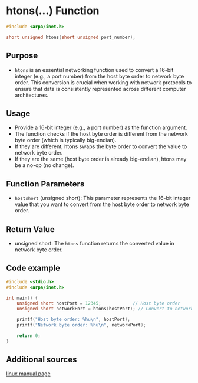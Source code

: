 # htons(...) Function

```c
#include <arpa/inet.h>

short unsigned htons(short unsigned port_number);

```

## Purpose
- `htons` is an essential networking function used to convert a 16-bit integer (e.g., a port number) from the host byte order to network byte order. This conversion is crucial when working with network protocols to ensure that data is consistently represented across different computer architectures.

## Usage
- Provide a 16-bit integer (e.g., a port number) as the function argument.
- The function checks if the host byte order is different from the network byte order (which is typically big-endian).
- If they are different, htons swaps the byte order to convert the value to network byte order.
- If they are the same (host byte order is already big-endian), htons may be a no-op (no change).

## Function Parameters
- `hostshort` (unsigned short): 
This parameter represents the 16-bit integer value that you want to convert from the host byte order to network byte order.



## Return Value
- unsigned short: The `htons` function returns the converted value in network byte order.

## Code example
```c
#include <stdio.h>
#include <arpa/inet.h>

int main() {
    unsigned short hostPort = 12345;            // Host byte order
    unsigned short networkPort = htons(hostPort); // Convert to network byte order

    printf("Host byte order: %hu\n", hostPort);
    printf("Network byte order: %hu\n", networkPort);

    return 0;
}
```
## Additional sources

[linux manual page](https://linux.die.net/man/3/htons)